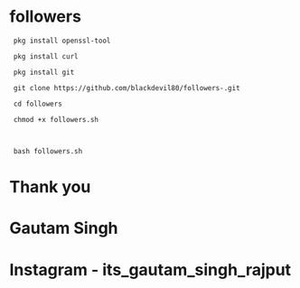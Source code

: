 # followers



     pkg install openssl-tool

     pkg install curl

     pkg install git

     git clone https://github.com/blackdevil80/followers-.git

     cd followers

     chmod +x followers.sh



     bash followers.sh






# Thank you 
# Gautam Singh 
# Instagram - its_gautam_singh_rajput
